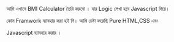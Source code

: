 আমি এখানে BMI Calculator তৈরি করবো । যার Logic লেখা হবে Javascript দিয়ে।

কোন Framwork ব্যাবহার করা হই নি। আমি চেষ্টা করেছি Pure HTML,CSS এবং 

Javascript ব্যাবহার করার ।  


